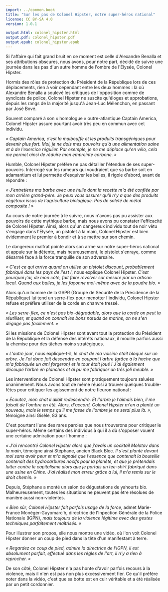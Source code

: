 ```yaml
---
import: ../common.book
title: "Sur les pas de Colonel Hipster, notre super-héros national"
license: CC BY-SA 4.0
version: 1.0.1

output.html: colonel_hipster.html
output.pdf: colonel_hipster.pdf
output.epub: colonel_hipster.epub
---
```


Si l'affaire qui fait grand bruit en ce moment est celle d'Alexandre
Benalla et ses attributions obscures, nous avons, pour notre part,
décidé de suivre une journée dans les pas d'un autre homme de l'ombre
de l'Élysée, Colonel Hipster.

Hormis des rôles de protection du Président de la République lors de
ces déplacements, rien à voir cependant entre les deux hommes : là où Alexandre Benalla a soulevé les critiques de l'opposition comme
de syndicats de police, Colonel Hipster ne suscite qu'éloges et
approbations, depuis les rangs de la majorité jusqu'à Jean-Luc
Mélenchon, en passant par José Bové.

Souvent comparé à son « homologue » outre-atlantique Captain America,
Colonel Hipster assure pourtant avoir très peu en commun avec cet
individu.

*« Captain America, c'est la malbouffe et les produits transgéniques
pour devenir plus fort. Moi, je ne dois mes pouvoirs qu'à une
alimentation saine et à de l'exercice régulier. Par exemple, je ne me
déplace qu'en vélo, cela me permet ainsi de réduire mon empreinte
carbone. »*

Humble, Colonel Hipster préfère ne pas détailler l'étendue de ses
super-pouvoirs. Interrogé sur les rumeurs qui voudraient que sa barbe
soit en adamantium et lui permette d'esquiver les balles, il rigole
d'abord, avant de répondre :

*« J'entretiens ma barbe avec une huile dont la recette m'a été
confiée par mon arrière grand-père. Je peux vous assurer qu'il n'y a
que des produits végétaux issus de l'agriculture biologique. Pas de
saleté de métal composite ! »* 

Au cours de notre journée à le suivre, nous n'avons pas pu assister
aux pouvoirs de cette mythique barbe, mais nous avons pu constater
l'efficacité de Colonel Hipster. Ainsi, alors qu'un dangereux individu
tout de noir vêtu s'engage dans l'Élysée, un pistolet à la main,
Colonel Hipster est bien évidemment le premier à bondir et à se
mettre sur son chemin.

Le dangereux malfrat pointe alors son arme sur notre super-héros national
et appuie sur la détente, mais heureusement, le pistolet s'enraye, comme désarmé face à la force tranquille de son adversaire. 

*« C'est ce qui arrive quand on utilise un pistolet discount,
probablement fabriqué dans les pays de l'est !*, nous
explique Colonel Hipster. *C'est pourquoi j'ai, de mon côté, fait
faire revolver sur mesure par un artisan local. Quand aux balles, je
les façonne moi-même avec de la poudre bio. »*

Alors qu'un homme de la GSPR (Groupe de Sécurité de la Présidence de
la République) lui tend un serre-flex pour menotter l'individu,
Colonel Hipster refuse et préfère utiliser de la corde en chanvre
tressé.

*« Les serre-flex, ce n'est pas bio-dégradable, alors que la corde on
peut la réutiliser, et quand on connaît les bons nœuds de marins, on
ne s'en dégage pas facilement. »*

Si les missions de Colonel Hipster sont avant tout la protection du
Président de la République et la défense des intérêts nationaux, il
mouille parfois aussi la chemise pour des tâches moins stratégiques.

*« L'autre jour*, nous explique-t-il, *le chat de ma voisine était
bloqué sur un arbre. Je l'ai donc fait descendre en coupant l'arbre
(grâce à la hache que m'a fabriquée un ami forgeron) et le tour était
joué ! J'ai également découpé l'arbre en planches et ai pu me
fabriquer un très joli meuble. »*

Les interventions de Colonel Hipster sont pratiquement toujours
saluées unanimement. Nous avons tout de même réussi à trouver quelques
trouble-fêtes pour critiquer les agissement de notre fleuron national
:

*« Écoutez, mon chat il allait redescendre. Et l'arbre je l'aimais
bien, il me faisait de l'ombre en été. Alors, d'accord, Colonel Hipster
m'en a planté un nouveau, mais le temps qu'il me fasse de l'ombre je ne
serai plus là. »*, témoigne ainsi Gisèle, 83 ans.

C'est pourtant l'une des rares paroles que nous trouverons pour
critiquer le super-héros. Même certains des individus à qui il a dû
s'opposer vouent une certaine admiration pour l'homme :

*« J'ai rencontré Colonel Hipster alors que j'avais un cocktail
Molotov dans la main*, témoigne ainsi Stéphane, ancien Black Bloc. *Il
s'est planté devant moi sans avoir peur et m'a signalé que l'essence
que contenait la bouteille contenait des hydrocarbures nocifs pour la
planète, et que je prétendais lutter contre le capitalisme alors que
je portais un tee-shirt fabriqué dans une usine en Chine. J'ai réalisé
mon erreur grâce à lui, il m'a remis sur le droit chemin. »*

Depuis, Stéphane a monté un salon de dégustations de yahourts
bio. Malheureusement, toutes les situations ne peuvent pas être
résolues de manière aussi non-violentes.

*« Bien sûr, Colonel Hipster fait parfois usage de la force*, admet
Marie-France Monéger-Guyomarc’h, directrice de l'Inpection Générale de
la Police Nationale (IGPN), *mais toujours de la violence légitime
avec des gestes techniques parfaitement maîtrisés. »*

Pour illustrer son propos, elle nous montre une vidéo, où l'on voit
Colonel Hipster donner un coup de pied dans la tête d'un manifestant à
terre.

*« Regardez ce coup de pied, admire la directrice de l'IGPN, il est
absolument parfait, effectué dans les règles de l'art, il n'y a rien à
reprocher. »*

De son côté, Colonel Hipster n'a pas honte d'avoir parfois recours à
la violence, mais il n'en est pas non plus excessivement fier. Ce
qu'il préfère noter dans la vidéo, c'est que sa botte est en cuir
véritable et a été réalisée par un petit cordonnier.




